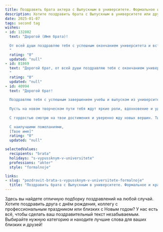 ```yaml
---
title: Поздравить брата актера с Выпускным в университете. Формальное и красивое
description: Хотите поздравить брата с Выпускным в университете или другим праздником? Наш ИИ создаст незабываемое поздравление, а вы обязательно выделитесь среди других.  
date: 2025-01-07
tags: second tag
wishes:
- id: 132802
  text: "Дорогой (Имя брата)!
  
  От всей души поздравляю тебя с успешным окончанием университета и вступлением в новую, яркую главу твоей жизни!  Твой выбор профессии актера – это смелый и вдохновляющий путь, требующий таланта, упорства и веры в себя.  Желаю тебе блистательных ролей,  неиссякаемого вдохновения,  ярких творческих свершений и огромного зрительского успеха! Пусть твой талант сияет на театральных подмостках и киноэкранах, радуя и восхищая публику!  Горжусь тобой!
  "
  rating: "0"
  updated: "null"
- id: 81869
  text: "Дорогой брат, от всей души поздравляю тебя с окончанием университета! Путь актера сложен и прекрасен, и я горжусь твоим успехом, твоей преданностью профессии и талантом. Желаю тебе  ярких ролей, громких оваций и  счастливых моментов на сцене и в жизни!
  "
  rating: "0"
  updated: "null"
- id: 40994
  text: "Дорогой брат!
  
  Поздравляю тебя с успешным завершением учебы и выпуском из университета! Этот важный момент — результат твоих усилий, труда и настойчивости на пути к мечте. Ты сделал значительный шаг к своей цели, став профессиональным актером.
  
  Пусть на новом творческом пути тебя ждут яркие роли, вдохновение и удачи. Желаю уверенности в себе, смелости в поиске новых возможностей и веры в свои силы. Пусть каждое выступление приносит радость и признание, а публика аплодирует стоя.
  
  С гордостью смотрю на твои достижения и уверенно жду новых вершин. Ты способен на всё!
  
  С наилучшими пожеланиями,
  [Твое имя]"
  rating: "0"
  updated: "null"

selectedValues:
  recipients: "brata"
  holidays: "s-vypussknym-v-universitete"
  professions: "akter"
  style: "formalnoje"

links:
- slug: "pozdravit-brata-s-vypussknym-v-universitete-formalnoje"
  title: "Поздравить брата с Выпускным в университете. Формальное и красивое"
---
```


Здесь вы найдете отличную подборку поздравлений на любой случай.
Хотите поздравить друга с днём рождения, коллегу с профессиональным праздником или близких с Новым годом? У нас есть всё, чтобы сделать ваш поздравительный текст незабываемым. Выбирайте нужную категорию и находите лучшие слова для ваших близких и друзей!
